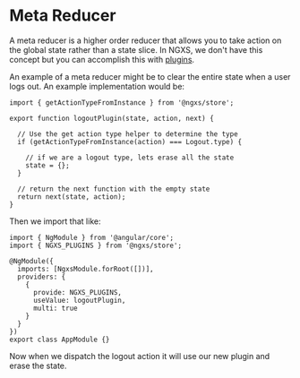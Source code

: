 # Meta Reducer
A meta reducer is a higher order reducer that allows you to
take action on the global state rather than a state slice.
In NGXS, we don't have this concept but you can accomplish
this with [plugins](plugins/intro.md).

An example of a meta reducer might be to clear the entire
state when a user logs out. An example implementation would be:

```TS
import { getActionTypeFromInstance } from '@ngxs/store';

export function logoutPlugin(state, action, next) {

  // Use the get action type helper to determine the type
  if (getActionTypeFromInstance(action) === Logout.type) {

    // if we are a logout type, lets erase all the state
    state = {};
  }

  // return the next function with the empty state
  return next(state, action);
}
```

Then we import that like:

```TS
import { NgModule } from '@angular/core';
import { NGXS_PLUGINS } from '@ngxs/store';

@NgModule({
  imports: [NgxsModule.forRoot([])],
  providers: {
    {
      provide: NGXS_PLUGINS,
      useValue: logoutPlugin,
      multi: true  
    }
  }
})
export class AppModule {}
```

Now when we dispatch the logout action it will use our new
plugin and erase the state.

